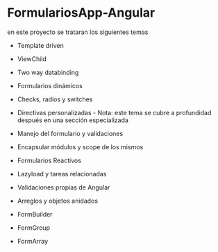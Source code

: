 # FormulariosApp-Angular

en este proyecto se trataran los siguientes temas

- Template driven

- ViewChild

- Two way databinding

- Formularios dinámicos

- Checks, radios y switches

- Directivas personalizadas - Nota: este tema se cubre a profundidad después en una sección especializada

- Manejo del formulario y validaciones

- Encapsular módulos y scope de los mismos

- Formularios Reactivos

- Lazyload y tareas relacionadas

- Validaciones propias de Angular

- Arreglos y objetos anidados

- FormBuilder

- FormGroup

- FormArray
